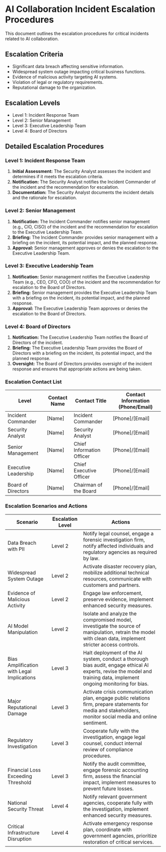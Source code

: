 # AI Collaboration Incident Escalation Procedures

This document outlines the escalation procedures for critical incidents related to AI collaboration.

## Escalation Criteria
*   Significant data breach affecting sensitive information.
*   Widespread system outage impacting critical business functions.
*   Evidence of malicious activity targeting AI systems.
*   Violation of legal or regulatory requirements.
*   Reputational damage to the organization.

## Escalation Levels
*   Level 1: Incident Response Team
*   Level 2: Senior Management
*   Level 3: Executive Leadership Team
*   Level 4: Board of Directors

## Detailed Escalation Procedures

### Level 1: Incident Response Team
1.  **Initial Assessment:** The Security Analyst assesses the incident and determines if it meets the escalation criteria.
2.  **Notification:** The Security Analyst notifies the Incident Commander of the incident and the recommendation for escalation.
3.  **Documentation:** The Security Analyst documents the incident details and the rationale for escalation.

### Level 2: Senior Management
1.  **Notification:** The Incident Commander notifies senior management (e.g., CIO, CISO) of the incident and the recommendation for escalation to the Executive Leadership Team.
2.  **Briefing:** The Incident Commander provides senior management with a briefing on the incident, its potential impact, and the planned response.
3.  **Approval:** Senior management approves or denies the escalation to the Executive Leadership Team.

### Level 3: Executive Leadership Team
1.  **Notification:** Senior management notifies the Executive Leadership Team (e.g., CEO, CFO, COO) of the incident and the recommendation for escalation to the Board of Directors.
2.  **Briefing:** Senior management provides the Executive Leadership Team with a briefing on the incident, its potential impact, and the planned response.
3.  **Approval:** The Executive Leadership Team approves or denies the escalation to the Board of Directors.

### Level 4: Board of Directors
1.  **Notification:** The Executive Leadership Team notifies the Board of Directors of the incident.
2.  **Briefing:** The Executive Leadership Team provides the Board of Directors with a briefing on the incident, its potential impact, and the planned response.
3.  **Oversight:** The Board of Directors provides oversight of the incident response and ensures that appropriate actions are being taken.

### Escalation Contact List

| Level               | Contact Name        | Contact Title                | Contact Information (Phone/Email) |
|---------------------|--------------------|-------------------------------|--------------------------------------|
| Incident Commander  | [Name]             | Incident Commander            | [Phone]/[Email]                     |
| Security Analyst    | [Name]             | Security Analyst              | [Phone]/[Email]                     |
| Senior Management   | [Name]             | Chief Information Officer       | [Phone]/[Email]                     |
| Executive Leadership| [Name]             | Chief Executive Officer       | [Phone]/[Email]                     |
| Board of Directors  | [Name]             | Chairman of the Board         | [Phone]/[Email]                     |

### Escalation Scenarios and Actions

| Scenario                                   | Escalation Level | Actions                                                                                                                                                                                            |
|--------------------------------------------|------------------|-----------------------------------------------------------------------------------------------------------------------------------------------------------------------------------------------------|
| Data Breach with PII                       | Level 2          | Notify legal counsel, engage a forensic investigation firm, notify affected individuals and regulatory agencies as required by law.                                                              |
| Widespread System Outage                   | Level 2          | Activate disaster recovery plan, mobilize additional technical resources, communicate with customers and partners.                                                                                  |
| Evidence of Malicious Activity             | Level 2          | Engage law enforcement, preserve evidence, implement enhanced security measures.                                                                                                                 |
| AI Model Manipulation                     | Level 2          | Isolate and analyze the compromised model, investigate the source of manipulation, retrain the model with clean data, implement stricter access controls.                                         |
| Bias Amplification with Legal Implications | Level 3          | Halt deployment of the AI system, conduct a thorough bias audit, engage ethical AI experts, revise the model and training data, implement ongoing monitoring for bias.                               |
| Major Reputational Damage                  | Level 3          | Activate crisis communication plan, engage public relations firm, prepare statements for media and stakeholders, monitor social media and online sentiment.                                          |
| Regulatory Investigation                   | Level 3          | Cooperate fully with the investigation, engage legal counsel, conduct internal review of compliance procedures.                                                                                   |
| Financial Loss Exceeding Threshold         | Level 3          | Notify the audit committee, engage forensic accounting firm, assess the financial impact, implement measures to prevent future losses.                                                              |
| National Security Threat                   | Level 4          | Notify relevant government agencies, cooperate fully with the investigation, implement enhanced security measures.                                                                                  |
| Critical Infrastructure Disruption         | Level 4          | Activate emergency response plan, coordinate with government agencies, prioritize restoration of critical services.                                                                                 |

